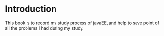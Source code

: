 # Introduction

This book is to record my study process of javaEE, and help to save point of all the problems I had during my study.

